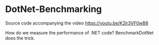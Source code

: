 # DotNet-Benchmarking
Source code accompanying the video https://youtu.be/K2lr3VF0wB8

How do we measure the performance of .NET code? BenchmarkDotNet does the trick.
